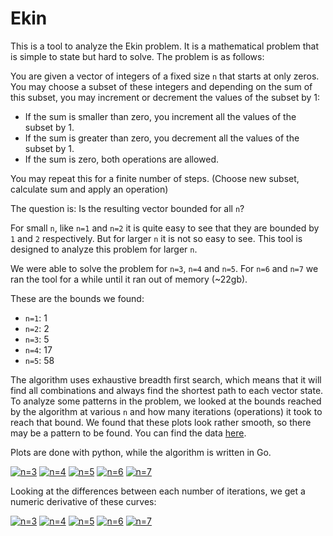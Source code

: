 # Ekin

This is a tool to analyze the Ekin problem. It is a mathematical problem that is simple to state but hard to solve. The
problem is as follows:

You are given a vector of integers of a fixed size `n` that starts at only zeros. You may choose a subset of these
integers
and depending on the sum of this subset, you may increment or decrement the values of the subset by 1:

- If the sum is smaller than zero, you increment all the values of the subset by 1.
- If the sum is greater than zero, you decrement all the values of the subset by 1.
- If the sum is zero, both operations are allowed.

You may repeat this for a finite number of steps. (Choose new subset, calculate sum and apply an operation)

The question is: Is the resulting vector bounded for all `n`?

For small `n`, like `n=1` and `n=2` it is quite easy to see that they are bounded by `1` and `2` respectively. But for
larger `n` it is not so easy to see. This tool is designed to analyze this problem for larger `n`.

We were able to solve the problem for `n=3`, `n=4` and `n=5`. For `n=6` and `n=7` we ran the tool for a while until it
ran out of memory (~22gb).

These are the bounds we found:

- `n=1`: 1
- `n=2`: 2
- `n=3`: 5
- `n=4`: 17
- `n=5`: 58

The algorithm uses exhaustive breadth first search, which means that it will find all combinations and always
find the shortest path to each vector state. To analyze some patterns in the problem, we looked at the bounds reached
by the algorithm at various `n` and how many iterations (operations) it took to reach that bound. We found that these
plots look rather smooth, so there may be a pattern to be found. You can find the data [here](data/).

Plots are done with python, while the algorithm is written in Go.

[![n=3](docs/img/size-3-iterations.png)](docs/img/size-3-iterations.png)
[![n=4](docs/img/size-4-iterations.png)](docs/img/size-4-iterations.png)
[![n=5](docs/img/size-5-iterations.png)](docs/img/size-5-iterations.png)
[![n=6](docs/img/size-6-iterations.png)](docs/img/size-6-iterations.png)
[![n=7](docs/img/size-7-iterations.png)](docs/img/size-7-iterations.png)

Looking at the differences between each number of iterations, we get a numeric derivative of these curves:

[![n=3](docs/img/size-3-iterations-diff.png)](docs/img/size-3-iterations-diff.png)
[![n=4](docs/img/size-4-iterations-diff.png)](docs/img/size-4-iterations-diff.png)
[![n=5](docs/img/size-5-iterations-diff.png)](docs/img/size-5-iterations-diff.png)
[![n=6](docs/img/size-6-iterations-diff.png)](docs/img/size-6-iterations-diff.png)
[![n=7](docs/img/size-7-iterations-diff.png)](docs/img/size-7-iterations-diff.png)
